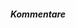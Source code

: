 ##### Kommentare
<!-- Vielleicht nehmen wir das hier raus, mal sehen -->
<script src="https://utteranc.es/client.js"
        repo="Pandemaniacs/Regeln"
        issue-term="pathname"
        label="Kommentar"
        theme="github-light"
        crossorigin="anonymous"
        async>
</script>